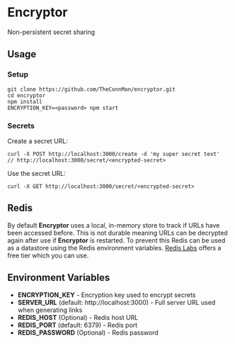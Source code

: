 # Encryptor

Non-persistent secret sharing

## Usage

### Setup

```
git clone https://github.com/TheConnMan/encryptor.git
cd encryptor
npm install
ENCRYPTION_KEY=<password> npm start
```

### Secrets

Create a secret URL:

```
curl -X POST http://localhost:3000/create -d 'my super secret text'
// http://localhost:3000/secret/<encrypted-secret>
```

Use the secret URL:
```
curl -X GET http://localhost:3000/secret/<encrypted-secret>
```

## Redis

By default **Encryptor** uses a local, in-memory store to track if URLs have been accessed before. This is not durable meaning URLs can be decrypted again after use if **Encryptor** is restarted. To prevent this Redis can be used as a datastore using the Redis environment variables. [Redis Labs](https://app.redislabs.com) offers a free tier which you can use.

## Environment Variables
- **ENCRYPTION_KEY** - Encryption key used to encrypt secrets
- **SERVER_URL** (default: http://localhost:3000) - Full server URL used when generating links
- **REDIS_HOST** (Optional) - Redis host URL
- **REDIS_PORT** (default: 6379) - Redis port
- **REDIS_PASSWORD** (Optional) - Redis password
